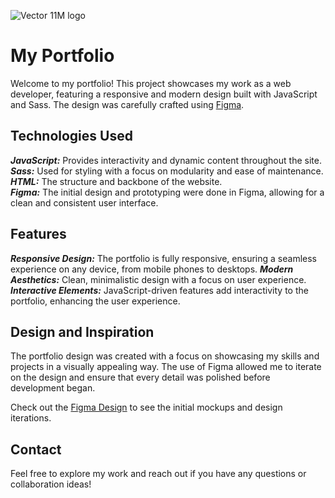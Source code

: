 ![Vector 11M logo](https://github.com/Martenelias/Small-projects/assets/124877606/b4005eff-cfa4-4bae-b81a-2d6f8f390906) 

# My Portfolio 
Welcome to my portfolio! This project showcases my work as a web developer, featuring a responsive and modern design built with JavaScript and Sass. The design was carefully crafted using [Figma](https://www.figma.com/design/U61EAO7YAyEoVR1pXEde3d/Untitled?node-id=0-1&t=WkuNWTgE1zZbqGPs-1).  

## Technologies Used 
***JavaScript:*** Provides interactivity and dynamic content throughout the site.   
***Sass:*** Used for styling with a focus on modularity and ease of maintenance.   
***HTML:*** The structure and backbone of the website.   
***Figma:*** The initial design and prototyping were done in Figma, allowing for a clean and consistent user interface. 
 
## Features 
***Responsive Design:*** The portfolio is fully responsive, ensuring a seamless experience on any device, from mobile phones to desktops. 
***Modern Aesthetics:*** Clean, minimalistic design with a focus on user experience. 
***Interactive Elements:*** JavaScript-driven features add interactivity to the portfolio, enhancing the user experience. 

## Design and Inspiration 
The portfolio design was created with a focus on showcasing my skills and projects in a visually appealing way. The use of Figma allowed me to iterate on the design and ensure that every detail was polished before development began. 

Check out the [Figma Design](https://www.figma.com/design/U61EAO7YAyEoVR1pXEde3d/Untitled?node-id=0-1&t=WkuNWTgE1zZbqGPs-1) to see the initial mockups and design iterations. 

## Contact 
Feel free to explore my work and reach out if you have any questions or collaboration ideas! 
